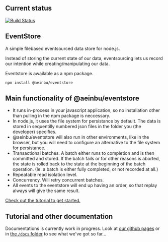## Current status
[![Build Status](https://travis-ci.org/scriptabuild/eventstore.svg?branch=master)](https://travis-ci.org/scriptabuild/eventstore)

## EventStore

A simple filebased eventsourced data store for node.js.

Instead of storing the current state of our data, eventsourcing lets us record our intention while creating/manipulating our data.

Eventstore is awailable as a npm package.
```bash
npm install @aeinbu/eventstore
```

## Main functionality of @aeinbu/eventstore
- It runs in-process in your javascript application, so no installation other than pulling in the npm package is neccessary.
- In node.js, it uses the file system for persistance by default. The data is stored in sequentilly numbered json files in the folder you (the developer) specifies.
- @aeinbu/eventstore will also run in other environments, like in the browser, but you will need to configure an alternative to the file system for persistance.
- Transactional batches. A batch either runs to completion and is then committed and stored. If the batch fails or for other reasons is aborted, the state is rolled back to the state at the beginning of the batch operation. (Ie. a batch is either fully completed, or not recorded at all.)
- Repeatable read isolation level.
- Concurrency. Will retry concurrent batches.
- All events to the eventstore will end up having an order, so that replay always will give the same result.

[Check out the tutorial to get started.](./tutorial.md)

## Tutorial and other documentation

Documentations is currently work in progress. Look at [our github pages](https://scriptabuild.github.io/eventstore/) or in [the `/docs` folder](./docs) to see what we've got so far...

